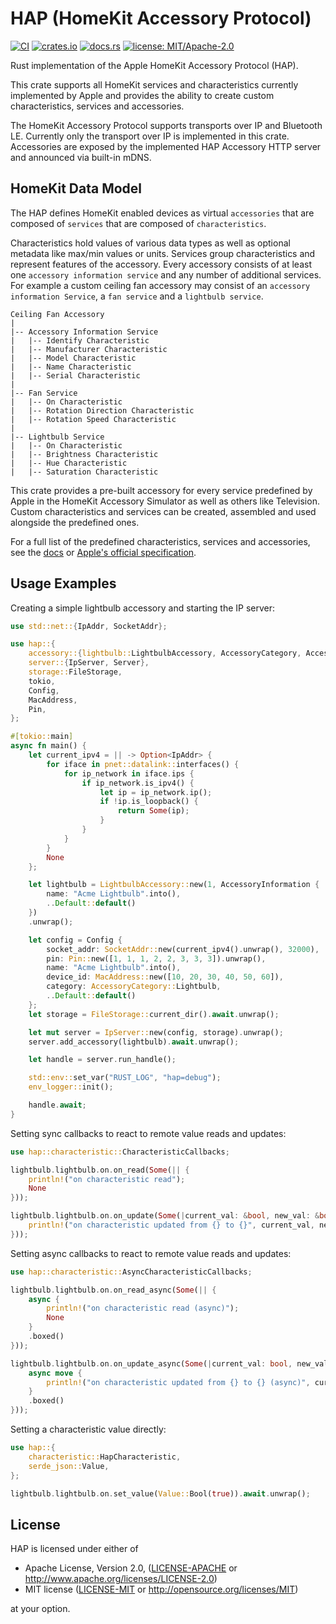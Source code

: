 # HAP (HomeKit Accessory Protocol)

[![CI](https://github.com/ewilken/hap-rs/workflows/CI/badge.svg)](https://github.com/ewilken/hap-rs/actions?query=workflow%3ACI)
[![crates.io](https://img.shields.io/crates/v/hap.svg)](https://crates.io/crates/hap)
[![docs.rs](https://docs.rs/hap/badge.svg)](https://docs.rs/hap)
[![license: MIT/Apache-2.0](https://img.shields.io/badge/license-MIT%2FApache--2.0-blue.svg)](https://github.com/ewilken/hap-rs)

Rust implementation of the Apple HomeKit Accessory Protocol (HAP).

This crate supports all HomeKit services and characteristics currently implemented by Apple and provides the ability to create custom characteristics, services and accessories.

The HomeKit Accessory Protocol supports transports over IP and Bluetooth LE. Currently only the transport over IP is implemented in this crate. Accessories are exposed by the implemented HAP Accessory HTTP server and announced via built-in mDNS.

## HomeKit Data Model

The HAP defines HomeKit enabled devices as virtual `accessories` that are composed of `services` that are composed of `characteristics`.

Characteristics hold values of various data types as well as optional metadata like max/min values or units. Services group characteristics and represent features of the accessory. Every accessory consists of at least one `accessory information service` and any number of additional services. For example a custom ceiling fan accessory may consist of an `accessory information Service`, a `fan service` and a `lightbulb service`.

```
Ceiling Fan Accessory
|
|-- Accessory Information Service
|   |-- Identify Characteristic
|   |-- Manufacturer Characteristic
|   |-- Model Characteristic
|   |-- Name Characteristic
|   |-- Serial Characteristic
|
|-- Fan Service
|   |-- On Characteristic
|   |-- Rotation Direction Characteristic
|   |-- Rotation Speed Characteristic
|
|-- Lightbulb Service
|   |-- On Characteristic
|   |-- Brightness Characteristic
|   |-- Hue Characteristic
|   |-- Saturation Characteristic
```

This crate provides a pre-built accessory for every service predefined by Apple in the HomeKit Accessory Simulator as well as others like Television. Custom characteristics and services can be created, assembled and used alongside the predefined ones.

For a full list of the predefined characteristics, services and accessories, see the [docs](https://docs.rs/hap/) or [Apple's official specification](https://developer.apple.com/homekit/).

## Usage Examples

Creating a simple lightbulb accessory and starting the IP server:

```rust
use std::net::{IpAddr, SocketAddr};

use hap::{
    accessory::{lightbulb::LightbulbAccessory, AccessoryCategory, AccessoryInformation},
    server::{IpServer, Server},
    storage::FileStorage,
    tokio,
    Config,
    MacAddress,
    Pin,
};

#[tokio::main]
async fn main() {
    let current_ipv4 = || -> Option<IpAddr> {
        for iface in pnet::datalink::interfaces() {
            for ip_network in iface.ips {
                if ip_network.is_ipv4() {
                    let ip = ip_network.ip();
                    if !ip.is_loopback() {
                        return Some(ip);
                    }
                }
            }
        }
        None
    };

    let lightbulb = LightbulbAccessory::new(1, AccessoryInformation {
        name: "Acme Lightbulb".into(),
        ..Default::default()
    })
    .unwrap();

    let config = Config {
        socket_addr: SocketAddr::new(current_ipv4().unwrap(), 32000),
        pin: Pin::new([1, 1, 1, 2, 2, 3, 3, 3]).unwrap(),
        name: "Acme Lightbulb".into(),
        device_id: MacAddress::new([10, 20, 30, 40, 50, 60]),
        category: AccessoryCategory::Lightbulb,
        ..Default::default()
    };
    let storage = FileStorage::current_dir().await.unwrap();

    let mut server = IpServer::new(config, storage).unwrap();
    server.add_accessory(lightbulb).await.unwrap();

    let handle = server.run_handle();

    std::env::set_var("RUST_LOG", "hap=debug");
    env_logger::init();

    handle.await;
}
```

Setting sync callbacks to react to remote value reads and updates:

```rust
use hap::characteristic::CharacteristicCallbacks;

lightbulb.lightbulb.on.on_read(Some(|| {
    println!("on characteristic read");
    None
}));

lightbulb.lightbulb.on.on_update(Some(|current_val: &bool, new_val: &bool| {
    println!("on characteristic updated from {} to {}", current_val, new_val);
}));
```

Setting async callbacks to react to remote value reads and updates:

```rust
use hap::characteristic::AsyncCharacteristicCallbacks;

lightbulb.lightbulb.on.on_read_async(Some(|| {
    async {
        println!("on characteristic read (async)");
        None
    }
    .boxed()
}));

lightbulb.lightbulb.on.on_update_async(Some(|current_val: bool, new_val: bool| {
    async move {
        println!("on characteristic updated from {} to {} (async)", current_val, new_val);
    }
    .boxed()
}));
```

Setting a characteristic value directly:

```rust
use hap::{
    characteristic::HapCharacteristic,
    serde_json::Value,
};

lightbulb.lightbulb.on.set_value(Value::Bool(true)).await.unwrap();
```

## License

HAP is licensed under either of

- Apache License, Version 2.0, ([LICENSE-APACHE](LICENSE-APACHE) or http://www.apache.org/licenses/LICENSE-2.0)
- MIT license ([LICENSE-MIT](LICENSE-MIT) or http://opensource.org/licenses/MIT)

at your option.
